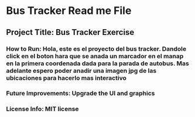 # Bus Tracker Read me File
## Project Title: Bus Tracker Exercise
### How to Run: Hola, este es el proyecto del bus tracker. Dandole click en el boton hara que se anada un marcador en el manap en la primera coordenada dada para la parada de autobus. Mas adelante espero poder anadir una imagen jpg de las ubicaciones para hacerlo mas interactivo
### Future Improvements: Upgrade the UI and graphics
### License Info: MIT license

